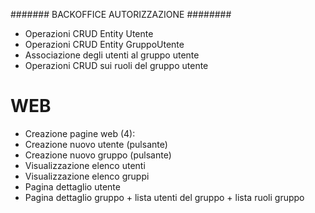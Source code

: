 ####### BACKOFFICE AUTORIZZAZIONE ########

- Operazioni CRUD Entity Utente 
- Operazioni CRUD Entity GruppoUtente 
- Associazione degli utenti al gruppo utente 
- Operazioni CRUD sui ruoli del gruppo utente 

# WEB
- Creazione pagine web (4):  
- Creazione nuovo utente (pulsante)
- Creazione nuovo gruppo (pulsante)
- Visualizzazione elenco utenti
- Visualizzazione elenco gruppi
- Pagina dettaglio utente
- Pagina dettaglio gruppo + lista utenti del gruppo + lista ruoli gruppo
